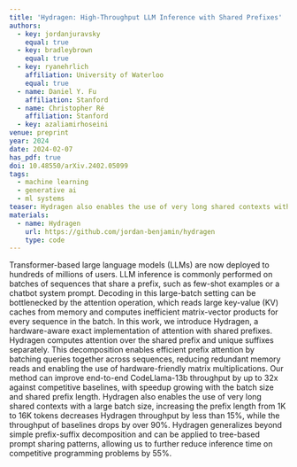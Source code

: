 ```yaml
---
title: 'Hydragen: High-Throughput LLM Inference with Shared Prefixes'
authors:
  - key: jordanjuravsky
    equal: true
  - key: bradleybrown
    equal: true
  - key: ryanehrlich
    affiliation: University of Waterloo
    equal: true
  - name: Daniel Y. Fu
    affiliation: Stanford
  - name: Christopher Ré
    affiliation: Stanford
  - key: azaliamirhoseini
venue: preprint
year: 2024
date: 2024-02-07
has_pdf: true
doi: 10.48550/arXiv.2402.05099
tags:
  - machine learning
  - generative ai
  - ml systems
teaser: Hydragen also enables the use of very long shared contexts with a large batch size, increasing the prefix length from 1K to 16K tokens decreases Hydragen throughput by less than 15%, while the throughput of baselines drops by over 90%. Hydragen generalizes beyond simple prefix-suffix decomposition and can be applied to tree-based prompt sharing patterns, allowing us to further reduce inference time on competitive programming problems by 55%.
materials:
  - name: Hydragen
    url: https://github.com/jordan-benjamin/hydragen
    type: code
---
```

Transformer-based large language models (LLMs) are now deployed to hundreds of millions of users. LLM inference is commonly performed on batches of sequences that share a prefix, such as few-shot examples or a chatbot system prompt. Decoding in this large-batch setting can be bottlenecked by the attention operation, which reads large key-value (KV) caches from memory and computes inefficient matrix-vector products for every sequence in the batch. In this work, we introduce Hydragen, a hardware-aware exact implementation of attention with shared prefixes. Hydragen computes attention over the shared prefix and unique suffixes separately. This decomposition enables efficient prefix attention by batching queries together across sequences, reducing redundant memory reads and enabling the use of hardware-friendly matrix multiplications. Our method can improve end-to-end CodeLlama-13b throughput by up to 32x against competitive baselines, with speedup growing with the batch size and shared prefix length. Hydragen also enables the use of very long shared contexts with a large batch size, increasing the prefix length from 1K to 16K tokens decreases Hydragen throughput by less than 15%, while the throughput of baselines drops by over 90%. Hydragen generalizes beyond simple prefix-suffix decomposition and can be applied to tree-based prompt sharing patterns, allowing us to further reduce inference time on competitive programming problems by 55%.
